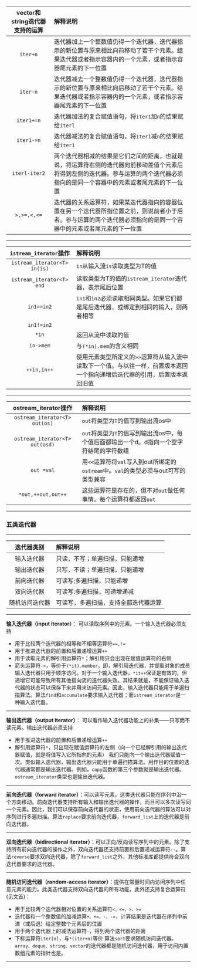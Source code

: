 vector和string迭代器支持的运算|解释说明
|:-:|:-|
`iter+n`| 迭代器加上一个整数值仍得一个迭代器，迭代器指示的新位置与原来相比向前移动了若干个元素。结果迭代器或者指示容器内的一个元素，或者指示容器尾元素的下一位置
`iter-n`| 迭代器减去一个整数值仍得一个迭代器，迭代器指示的新位置与原来相比向后移动了若干个元素。结果迭代器或者指示容器内的一个元素，或者指示容器尾元素的下一位置
`iter1+=n`| 迭代器加法的复合赋值语句，将`iter1`加`n`的结果赋给`iterl`
`iter1-=n`| 迭代器减法的复合赋值语句，将`iter1`减`n`的结果赋给`iter1`
`iterl-iter2`| 两个迭代器相减的结果是它们之间的距离，也就是说，将运算符右侧的迭代器向前移动差值个元素后将得到左侧的迭代器。参与运算的两个迭代器必须指向的是同一个容器中的元素或者尾元素的下一位置
`>,>=,<,<=`|迭代器的关系运算符，如果某迭代器指向的容器位置在另一个迭代器所指位置之前，则说前者小于后者。参与运算的两个迭代器必须指向的是同一个容器中的元素或者尾元素的下一位置
---
`istream_iterator`操作|解释说明
|:-:|:-|
`istream_iterator<T> in(is)`|`in`从输入流`is`读取类型为T的值 
`istream_iterator<T> end` |读取类型为T的值的`istream_iterator`迭代器，表示尾后位置
`in1==in2`| `in1`和`in2`必须读取相同类型。如果它们都是尾后迭代器，或绑定到相同的输入，则两者相等 
`in1!=in2`|
`*in`|返回从流中读取的值
`in->mem` |与`(*in).mem`的含义相同 
`++in,in++`| 使用元素类型所定义的`>>`运算符从输入流中读取下一个值。与以往一样，前置版本返回一个指向递增后迭代器的引用，后置版本返回旧值

---
ostream_iterator操作|解释说明
|:-:|:-|
`ostream_iterator<T> out(os)`| `out`将类型为`T`的值写到输出流os中 
`ostream_iterator<T> out(osd)`| `out`将类型为`T`的值写到输出流os中，每个值后面都输出一个d。d指向一个空字符结尾的字符数组
`out =val` |用`<<`运算符将`val`写入到out所绑定的`ostream`中。`val`的类型必须与out可写的类型兼容
`*out,++out,out++`|这些运算符是存在的，但不对`out`做任何事情。每个运算符都返回`out`
---

### 五类迭代器
---
迭代器类别|解释说明
|:-:|:-|
  输入迭代器|只读，不写；单遍扫描，只能递增
  输出迭代器|只写，不读；单遍扫描，只能递增
  前向迭代器|可读写;多遍扫描，只能递增
  双向迭代器|可读写:多遍扫描，可递增递减
  随机访问迭代器|可读写，多遍扫描，支持全部迭代器运算
  ---
**输入迭代器（input iterator）**：
可以读取序列中的元素。一个输入迭代器必须支持
- 用于比较两个迭代器的相等和不相等运算符`==,!=`
- 用于推进迭代器的前置和后置递增运算`++`
- 用于读取元素的解引用运算符`*`；解引用只会出现在赋值运算符的右侧
- 箭头运算符`->`，等价于`(*it).member`，即，解引用迭代器，并提取对象的成员
输入迭代器只用于顺序访问。对于一个输入迭代器，`*it++`保证是有效的，但递增它可能导致所有其他指向流的迭代器失效。其结果就是，不能保证输入迭代器的状态可以保存下来并用来访问元素。因此，输入迭代器只能用于单遍扫描算法。算法`find`和`accumulate`要求输入迭代器；而`istream_iterator`是一种输入迭代器。
---
**输出迭代器（output iterator）**：
可以看作输入迭代器功能上的补集——只写而不读元素。输出迭代器必须支持
- 用于推进迭代器的前置和后置递增运算`++`
- 解引用运算符`*`，只出现在赋值运算符的左侧（向一个已经解引用的输出迭代器赋值，就是将值写入它所指向的元素）
我们只能向一个输出迭代器赋值一次。类似输入迭代器，输出迭代器只能用于单遍扫描算法。用作目的位置的迭代器通常都是输出迭代器。例如，`copy`函数的第三个参数就是输出迭代器。`ostream_iterator`类型也是输出迭代器。
---
**前向迭代器（forward iterator）**：可以读写元素。这类迭代器只能在序列中沿一个方向移动。前向迭代器支持所有输入和输出迭代器的操作，而且可以多次读写同一个元素。因此，我们可以保存前向迭代器的状态，使用前向迭代器的算法可以对序列进行多遍扫描。算法`replace`要求前向迭代器，`forward_list`上的迭代器是前向迭代器。

---
**双向迭代器（bidirectional iterator）**：可以正向/反向读写序列中的元素。除了支持所有前向迭代器的操作之外，双向迭代器还支持前置和后置递减运算符`--`。算法`reverse`要求双向迭代器，除了`forward_list`之外，其他标准库都提供符合双向迭代器要求的迭代器。

---

**随机访问迭代器（random-access iterator）**：提供在常量时间内访问序列中任意元素的能力。此类迭代器支持双向迭代器的所有功能，此外还支持复合运算符(见文首)：
- 用于比较两个迭代器相对位置的关系运算符`<、<=、>、>=`
- 迭代器和一个整数值的加减运算`+、+=、-、-=`，计算结果是迭代器在序列中前进（或后退）给定整数个元素后的位置
- 用于两个迭代器上的减法运算符`-`，得到两个迭代器的距离
- 下标运算符`iter[n]`，与`*(iter+n)`等价
算法`sort`要求随机访问迭代器。`array、deque、string、vector`的迭代器都是随机访问迭代器，用于访问内置数组元素的指针也是。

---
